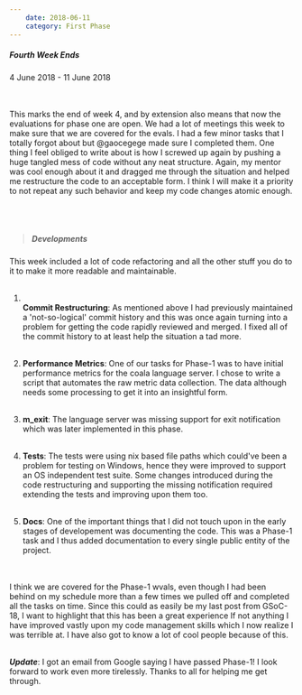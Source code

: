 ```yaml
---
    date: 2018-06-11
    category: First Phase
---
```


##### Fourth Week Ends
4 June 2018 - 11 June 2018

<br/><br/>
This marks the end of week 4, and by extension also means that now the
evaluations for phase one are open. We had a lot of meetings this week
to make sure that we are covered for the evals. I had a few minor tasks
that I totally forgot about but @gaocegege made sure I completed them.
One thing I feel obliged to write about is how I screwed up again by
pushing a huge tangled mess of code without any neat structure. Again, my
mentor was cool enough about it and dragged me through the situation and
helped me restructure the code to an acceptable form.  I think I will make
it a priority to not repeat any such behavior and keep my code changes atomic
enough.

<br/><br/>
> ##### Developments

This week included a lot of code refactoring and all the other stuff you do
to it to make it more readable and maintainable.<br/><br/>

1. <br/>**Commit Restructuring**:
   As mentioned above I had previously maintained a 'not-so-logical' commit
   history and this was once again turning into a problem for getting the
   code rapidly reviewed and merged. I fixed all of the commit history
   to at least help the situation a tad more.<br/><br/>

2. **Performance Metrics**:
   One of our tasks for Phase-1 was to have initial performance metrics for
   the coala language server. I chose to write a script that automates the
   raw metric data collection. The data although needs some processing to
   get it into an insightful form.<br/><br/>

3. **m_exit**:
   The language server was missing support for exit notification which was
   later implemented in this phase.<br/><br/>

4. **Tests**:
   The tests were using nix based file paths which could've been a problem for
   testing on Windows, hence they were improved to support an OS independent
   test suite. Some changes introduced during the code restructuring and
   supporting the missing notification required extending the tests and
   improving upon them too.<br/><br/>

5. **Docs**:
   One of the important things that I did not touch upon in the early stages
   of developement was documenting the code. This was a Phase-1 task and I
   thus added documentation to every single public entity of the project.
   <br/><br/>

<br/>I think we are covered for the Phase-1 wvals, even though I had been
behind on my schedule more than a few times we pulled off and completed all
the tasks on time. Since this could as easily be my last post from GSoC-18,
I want to highlight that this has been a great experience If not anything I
have improved vastly upon my code management skills which I now realize I was
terrible at. I have also got to know a lot of cool people because of this.
<br/><br/>

_**Update**_: I got an email from Google saying I have passed Phase-1! I look
forward to work even more tirelessly. Thanks to all for helping me get through.
